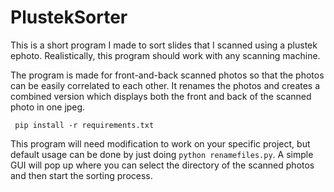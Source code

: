 # PlustekSorter


This is a short program I made to sort slides that I scanned using a plustek ephoto. Realistically, this program should work with any scanning machine. 

The program is made for front-and-back scanned photos so that the photos can be easily correlated to each other. It renames the photos and creates a combined version which displays both the front and back of the scanned photo in one jpeg.

`` pip install -r requirements.txt``

This program will need modification to work on your specific project, but default usage can be done by just doing ``python renamefiles.py``. A simple GUI will pop up where you can select the directory of the scanned photos and then start the sorting process.
